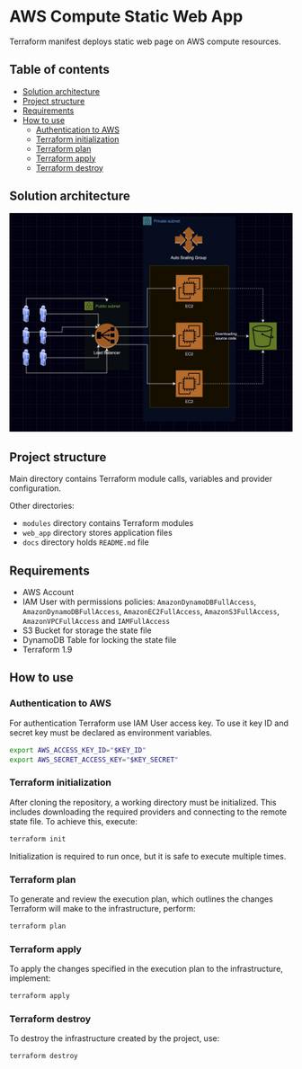 # AWS Compute Static Web App

Terraform manifest deploys static web page on AWS compute resources.

## Table of contents

- [Solution architecture](#solution-architecture)
- [Project structure](#project-structure)
- [Requirements](#requirements)
- [How to use](#how-to-use)
  - [Authentication to AWS](#authentication-to-aws)
  - [Terraform initialization](#terraform-initialization)
  - [Terraform plan](#terraform-plan)
  - [Terraform apply](#terraform-apply)
  - [Terraform destroy](#terraform-destroy)

## Solution architecture

![architecture](./docs/architecture.png)

## Project structure

Main directory contains Terraform module calls, variables and provider configuration.

Other directories:

- `modules` directory contains Terraform modules
- `web_app` directory stores application files
- `docs` directory holds `README.md` file

## Requirements

- AWS Account
- IAM User with permissions policies: `AmazonDynamoDBFullAccess`, `AmazonDynamoDBFullAccess`, `AmazonEC2FullAccess`, `AmazonS3FullAccess`, `AmazonVPCFullAccess` and `IAMFullAccess`
- S3 Bucket for storage the state file
- DynamoDB Table for locking the state file
- Terraform 1.9

## How to use

### Authentication to AWS

For authentication Terraform use IAM User access key. To use it key ID and secret key must be declared as environment variables.

```bash
export AWS_ACCESS_KEY_ID="$KEY_ID"
export AWS_SECRET_ACCESS_KEY="$KEY_SECRET"
```

### Terraform initialization

After cloning the repository, a working directory must be initialized. This includes downloading the required providers and connecting to the remote state file. To achieve this, execute:

```bash
terraform init
```

Initialization is required to run once, but it is safe to execute multiple times.

### Terraform plan

To generate and review the execution plan, which outlines the changes Terraform will make to the infrastructure, perform:

```bash
terraform plan
```

### Terraform apply

To apply the changes specified in the execution plan to the infrastructure, implement:

```bash
terraform apply
```

### Terraform destroy

To destroy the infrastructure created by the project, use:

```bash
terraform destroy
```
